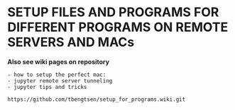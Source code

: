# SETUP FILES AND PROGRAMS FOR DIFFERENT PROGRAMS ON REMOTE SERVERS AND MACs


**Also see wiki pages on repository**

    - how to setup the perfect mac: 
    - jupyter remote server tunneling
    - jupyter tips and tricks 

`https://github.com/tbengtsen/setup_for_programs.wiki.git`



